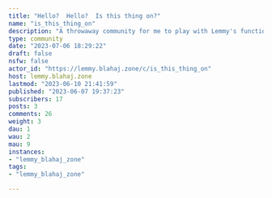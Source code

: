 ```yaml
---
title: "Hello?  Hello?  Is this thing on?" 
name: "is_this_thing_on"
description: "A throwaway community for me to play with Lemmy's functionality.  I'd make it private if I could but I can't!"
type: community
date: "2023-07-06 18:29:22"
draft: false
nsfw: false
actor_id: "https://lemmy.blahaj.zone/c/is_this_thing_on"
host: lemmy.blahaj.zone
lastmod: "2023-06-10 21:41:59"
published: "2023-06-07 19:37:23"
subscribers: 17
posts: 3
comments: 26
weight: 3
dau: 1
wau: 2
mau: 9
instances:
- "lemmy_blahaj_zone"
tags: 
- "lemmy_blahaj_zone"

---
```

